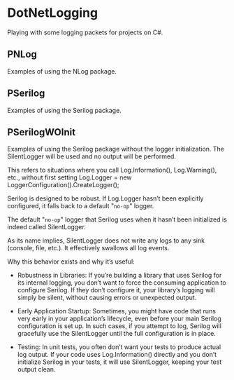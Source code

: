 # DotNetLogging

Playing with some logging packets for projects on C#.

## PNLog

Examples of using the NLog package.

## PSerilog

Examples of using the Serilog package.

## PSerilogWOInit

Examples of using the Serilog package without the logger initialization.
The SilentLogger will be used and no output will be performed.

This refers to situations where you call Log.Information(),
Log.Warning(), etc., without first setting Log.Logger = new
LoggerConfiguration().CreateLogger();

Serilog is designed to be robust. If Log.Logger hasn’t been explicitly
configured, it falls back to a default "`no-op`" logger.

The default "`no-op`" logger that Serilog uses when it hasn’t been
initialized is indeed called SilentLogger.

As its name implies, SilentLogger does not write any logs to any sink
(console, file, etc.). It effectively swallows all log events.

Why this behavior exists and why it’s useful:

* Robustness in Libraries: If you’re building a library that uses Serilog
for its internal logging, you don’t want to force the consuming
application to configure Serilog. If they don’t configure it, your
library’s logging will simply be silent, without causing errors or
unexpected output.

* Early Application Startup: Sometimes, you might have code that runs very
early in your application’s lifecycle, even before your main Serilog
configuration is set up. In such cases, if you attempt to log, Serilog
will gracefully use the SilentLogger until the full configuration is in
place.

* Testing: In unit tests, you often don’t want your tests to produce
actual log output. If your code uses Log.Information() directly and you
don’t initialize Serilog in your tests, it will use SilentLogger,
keeping your test output clean.
